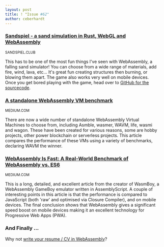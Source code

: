 ```yaml
---
layout: post
title: ! "Issue #62"
author: ceberhardt
---
```


### [Sandspiel - a sand simulation in Rust, WebGL and WebAssembly](https://sandspiel.club/)

<small>SANDSPIEL.CLUB</small>

This has to be one of the most fun things I've seen with WebAssembly, a falling sand simulator! You can choose from a wide range of materials, add fire, wind, lava, etc... It's great fun creating structures then burning, or blowing them apart. The game also works very well on mobile devices. Once you get bored playing with the game, head over to [GitHub for the sourcecode](https://github.com/maxbittker/sandspiel).

### [A standalone WebAssembly VM benchmark](https://medium.com/fluence-labs/a-standalone-webassembly-vm-benchmark-7a0f701da3d5)

<small>MEDIUM.COM</small>

There are now a wide number of standalone WebAssembly Virtual Machines to choose from, including Asmble, wasmer, WAVM, life, wasmi and wagon. These have been created for various reasons, some are hobby projects, other power blockchain or serverless projects. This article compares the performance of these VMs using a variety of benchmarks, declaring WAVM the winner.

### [WebAssembly Is Fast: A Real-World Benchmark of WebAssembly vs. ES6](https://medium.com/fluence-labs/a-standalone-webassembly-vm-benchmark-7a0f701da3d5)

<small>MEDIUM.COM</small>

This is a long, detailed, and excellent article from the creator of WasmBoy, a WebAssembly GameBoy emulator written in AssemblyScript. A couple of interesting points in this article is that the performance is compared to JavaScript (both 'raw' and optimised via Closure Compiler), and on mobile devices. The final conclusion shows that WebAssembly gives a significant speed boost on mobile devices making it an excellent technology for Progressive Web Apps (PWA).

### And Finally ...

Why not [write your resume / CV in WebAssembly](https://jayphelps.github.io/resume/)?
